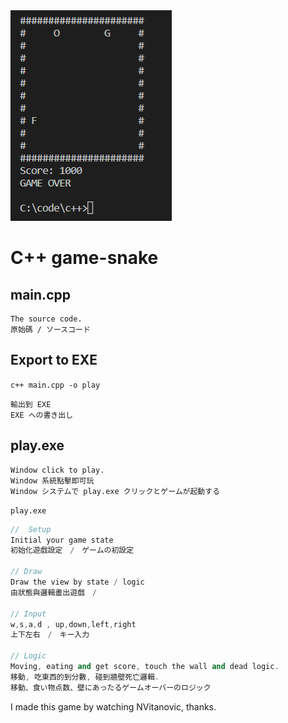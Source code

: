 <img src="screenshot/1.png">
<br/>

# C++ game-snake

## main.cpp

```
The source code.
原始碼 / ソースコード
```

## Export to EXE

`c++ main.cpp -o play`

```
輸出到 EXE
EXE への書き出し
```

## play.exe

```
Window click to play.
Window 系統點擊即可玩
Window システムで play.exe クリックとゲームが起動する
```

`play.exe`

```c++
//  Setup
Initial your game state
初始化遊戲設定　/　ゲームの初設定

// Draw
Draw the view by state / logic
由狀態與邏輯畫出遊戲　/

// Input
w,s,a,d , up,down,left,right
上下左右　/　キー入力

// Logic
Moving, eating and get score, touch the wall and dead logic.
移動, 吃東西的到分數, 碰到牆壁死亡邏輯.
移動、食い物点数、壁にあったるゲームオーバーのロジック

```

I made this game by watching NVitanovic, thanks.
